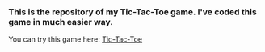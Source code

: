 <h3>This is the repository of my Tic-Tac-Toe game. I've coded this game in much easier way.</h3>
You can try this game here: <a href="https://t-t-t-r.netlify.app">Tic-Tac-Toe</a>
